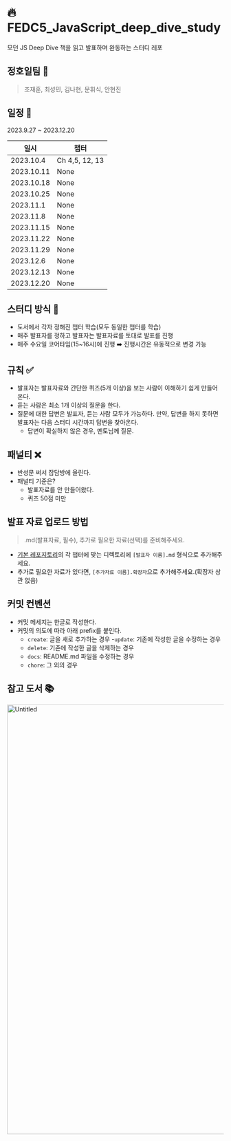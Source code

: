 # 🔥 FEDC5_JavaScript_deep_dive_study
모던 JS Deep Dive 책을 읽고 발표하며 완동하는 스터디 레포

## 정호일팀 🐶
> 조재훈, 최성민, 김나현, 문휘식, 안현진

## 일정 📆
2023.9.27 ~ 2023.12.20

|일시|챕터|
|--|--|
|2023.10.4|Ch 4,5, 12, 13|
|2023.10.11|None|
|2023.10.18|None|
|2023.10.25|None|
|2023.11.1|None|
|2023.11.8|None|
|2023.11.15|None|
|2023.11.22|None|
|2023.11.29|None|
|2023.12.6|None|
|2023.12.13|None|
|2023.12.20|None|

## 스터디 방식 📝
- 도서에서 각자 정해진 챕터 학습(모두 동일한 챕터를 학습)
- 매주 발표자를 정하고 발표자는 발표자료를 토대로 발표를 진행
- 매주 수요일 코어타임(15~16시)에 진행 ➡️ 진행시간은 유동적으로 변경 가능

## 규칙 ✅
- 발표자는 발표자료와 간단한 퀴즈(5개 이상)을 보는 사람이 이해하기 쉽게 만들어 온다.
- 듣는 사람은 최소 1개 이상의 질문을 한다.
- 질문에 대한 답변은 발표자, 듣는 사람 모두가 가능하다. 만약, 답변을 하지 못하면 발표자는 다음 스터디 시간까지 답변을 찾아온다.
  - 답변이 확실하지 않은 경우, 멘토님께 질문.

## 패널티 ❌
- 반성문 써서 잡담방에 올린다.
- 패널티 기준은?
  - 발표자료를 안 만들어왔다.
  - 퀴즈 50점 미만

## 발표 자료 업로드 방법
> .md(발표자료, 필수), 추가로 필요한 자료(선택)를 준비해주세요.

- [기본 레포지토리](https://github.com/prgrms-web-devcourse/FEDC5_JavaScript_deep_dive_study)의 각 챕터에 맞는 디렉토리에 `[발표자 이름].md` 형식으로 추가해주세요.
- 추가로 필요한 자료가 있다면, `[추가자료 이름].확장자`으로 추가해주세요.(확장자 상관 없음)

## 커밋 컨벤션
- 커밋 메세지는 한글로 작성한다.
- 커밋의 의도에 따라 아래 prefix를 붙인다.
  - `create`: 글을 새로 추가하는 경우
  -`update`: 기존에 작성한 글을 수정하는 경우
  - `delete`: 기존에 작성한 글을 삭제하는 경우
  - `docs`: README.md 파일을 수정하는 경우
  - `chore`: 그 외의 경우

## 참고 도서 📚
<img width="1000" alt="Untitled" src="https://github.com/prgrms-web-devcourse/FEDC5_JavaScript_deep_dive_study/assets/101445377/56e0a9eb-31a5-4ab3-8954-13ee305540f9">
